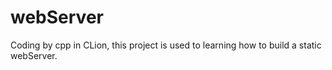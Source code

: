 # webServer
Coding by cpp in CLion, this project is used to learning how to build a static webServer.
